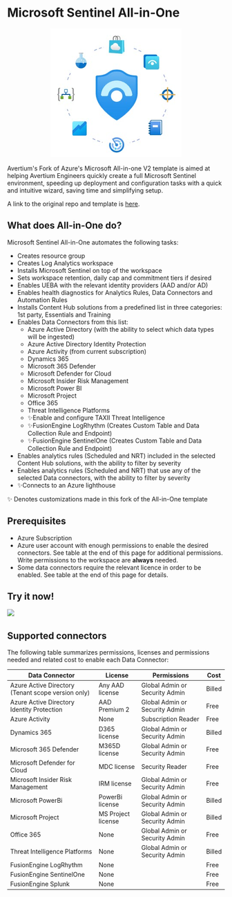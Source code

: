 # Microsoft Sentinel All-in-One

<p align="center">
<img src="./Media/Sentinel All-in-One logo.jpg?raw=true">
</p>

Avertium's Fork of Azure's Microsoft All-in-one V2 template is aimed at helping Avertium Engineers quickly create a full Microsoft Sentinel environment, speeding up deployment and configuration tasks with a quick and intuitive wizard, saving time and simplifying setup.

A link to the original repo and template is <a href="https://github.com/Azure/Azure-Sentinel/tree/master/Tools/Sentinel-All-In-One">here</a>.

## What does All-in-One do?

Microsoft Sentinel All-in-One automates the following tasks:

- Creates resource group
- Creates Log Analytics workspace
- Installs Microsoft Sentinel on top of the workspace
- Sets workspace retention, daily cap and commitment tiers if desired
- Enables UEBA with the relevant identity providers (AAD and/or AD)
- Enables health diagnostics for Analytics Rules, Data Connectors and Automation Rules
- Installs Content Hub solutions from a predefined list in three categories: 1st party, Essentials and Training
- Enables Data Connectors from this list:
    + Azure Active Directory (with the ability to select which data types will be ingested)
    + Azure Active Directory Identity Protection
    + Azure Activity (from current subscription)
    + Dynamics 365
    + Microsoft 365 Defender
    + Microsoft Defender for Cloud
    + Microsoft Insider Risk Management
    + Microsoft Power BI
    + Microsoft Project
    + Office 365
    + Threat Intelligence Platforms
    + ✨Enable and configure TAXII Threat Intelligence
    + ✨FusionEngine LogRhythm (Creates Custom Table and Data Collection Rule and Endpoint)
    + ✨FusionEngine SentinelOne (Creates Custom Table and Data Collection Rule and Endpoint)
- Enables analytics rules (Scheduled and NRT) included in the selected Content Hub solutions, with the ability to filter by severity
- Enables analytics rules (Scheduled and NRT) that use any of the selected Data connectors, with the ability to filter by severity
- ✨Connects to an Azure lighthouse

✨ Denotes customizations made in this fork of the All-in-One template

## Prerequisites

- Azure Subscription
- Azure user account with enough permissions to enable the desired connectors. See table at the end of this page for additional permissions. Write permissions to the workspace are **always** needed.
- Some data connectors require the relevant licence in order to be enabled. See table at the end of this page for details.

## Try it now!

<a href="https://portal.azure.com/#create/Microsoft.Template/uri/https%3A%2F%2Fraw.githubusercontent.com%2FAvertium%2FMoM_SentinelBootstrap%2Fmaster%2Fazuredeploy.json/createUIDefinitionUri/https%3A%2F%2Fraw.githubusercontent.com%2FAvertium%2FMoM_SentinelBootstrap%2Fmaster%2FcreateUiDefinition.json" target="_blank">
    <img src="https://aka.ms/deploytoazurebutton""/>
</a>

## Supported connectors

The following table summarizes permissions, licenses and permissions needed and related cost to enable each Data Connector:

| Data Connector                                 | License         |  Permissions                    | Cost      |
| ---------------------------------------------- | --------------- |---------------------------------|-----------|
| Azure Active Directory (Tenant scope version only) | Any AAD license | Global Admin or Security Admin  | Billed    |
| Azure Active Directory Identity Protection  | AAD Premium 2   | Global Admin or Security Admin  | Free      |
| Azure Activity                                 | None            | Subscription Reader             | Free      |
| Dynamics 365                                   | D365 license    | Global Admin or Security Admin  | Billed    |
| Microsoft 365 Defender                         | M365D license   | Global Admin or Security Admin  | Free      |
| Microsoft Defender for Cloud                   | MDC license     | Security Reader                 | Free      |
| Microsoft Insider Risk Management              | IRM license     | Global Admin or Security Admin  | Free      |
| Microsoft PowerBi                              | PowerBi license | Global Admin or Security Admin  | Billed    |
| Microsoft Project                              | MS Project license | Global Admin or Security Admin | Billed  |
| Office 365                                     | None            | Global Admin or Security Admin  | Free      |
| Threat Intelligence Platforms                  | None            | Global Admin or Security Admin  | Billed    |
| FusionEngine LogRhythm                         | None            |                                 | Free      |
| FusionEngine SentinelOne                       | None            |                                 | Free      |
| FusionEngine Splunk                            | None            |                                 | Free      |
